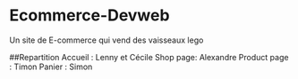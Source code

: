 # Ecommerce-Devweb
Un site de E-commerce qui vend des vaisseaux lego

##Repartition
Accueil : Lenny et Cécile
Shop page: Alexandre
Product page : Timon
Panier : Simon

